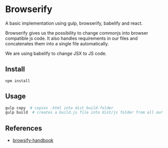 # Browserify
A basic implementation using gulp, browserify, babelify and react.

Browserify gives us the possibility to change commonjs into browser compatible js code.
It also handles requirements in our files and concatenates them into a single file automatically.

We are using babelify to change JSX to JS code.

## Install
`npm install`

## Usage
```bash
gulp copy  # copies .html into dist build-folder
gulp build  # creates a build.js file into dist/js folder from all our .js files
```

## References
* [browsify-handbook](https://github.com/substack/browserify-handbook)